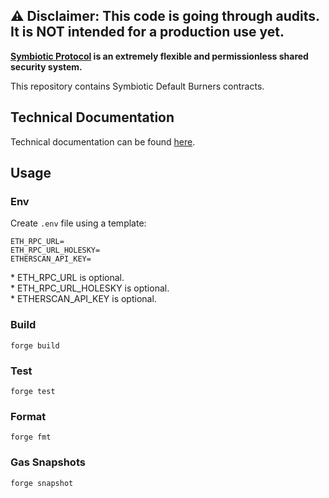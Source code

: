 ## ⚠️ Disclaimer: This code is going through audits. It is NOT intended for a production use yet.

**[Symbiotic Protocol](https://symbiotic.fi) is an extremely flexible and permissionless shared security system.**

This repository contains Symbiotic Default Burners contracts.

## Technical Documentation

Technical documentation can be found [here](./specs).

## Usage

### Env

Create `.env` file using a template:

```
ETH_RPC_URL=
ETH_RPC_URL_HOLESKY=
ETHERSCAN_API_KEY=
```

\* ETH_RPC_URL is optional.<br/>\* ETH_RPC_URL_HOLESKY is optional.<br/>\* ETHERSCAN_API_KEY is optional.

### Build

```shell
forge build
```

### Test

```shell
forge test
```

### Format

```shell
forge fmt
```

### Gas Snapshots

```shell
forge snapshot
```
